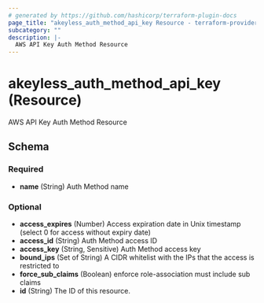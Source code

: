 ```yaml
---
# generated by https://github.com/hashicorp/terraform-plugin-docs
page_title: "akeyless_auth_method_api_key Resource - terraform-provider-akeyless"
subcategory: ""
description: |-
  AWS API Key Auth Method Resource
---
```


# akeyless_auth_method_api_key (Resource)

AWS API Key Auth Method Resource



<!-- schema generated by tfplugindocs -->
## Schema

### Required

- **name** (String) Auth Method name

### Optional

- **access_expires** (Number) Access expiration date in Unix timestamp (select 0 for access without expiry date)
- **access_id** (String) Auth Method access ID
- **access_key** (String, Sensitive) Auth Method access key
- **bound_ips** (Set of String) A CIDR whitelist with the IPs that the access is restricted to
- **force_sub_claims** (Boolean) enforce role-association must include sub claims
- **id** (String) The ID of this resource.



